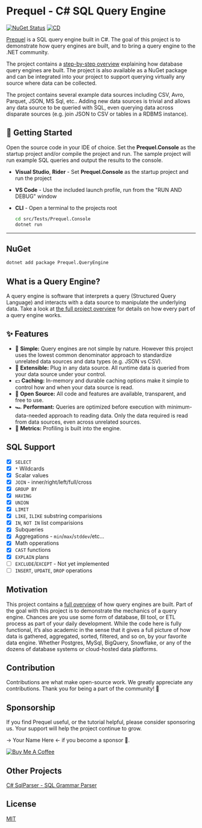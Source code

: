 # Prequel - C# SQL Query Engine

[![NuGet Status](https://img.shields.io/nuget/v/Prequel.QueryEngine.svg)](https://www.nuget.org/packages/Prequel.QueryEngine/)  [![CD](https://github.com/TylerBrinks/Prequel/actions/workflows/cd.yml/badge.svg)](https://github.com/TylerBrinks/Prequel/actions/workflows/cd.yml) 

[Prequel](/docs/index.md) is a SQL query engine built in C#.  The goal of this project is to demonstrate how query engines are built, and to bring a query engine to the .NET community.

The project contains a [step-by-step overview](/docs/index.md) explaining how database query engines are built.  The project is also available as a NuGet package and can be integrated into your project to support querying virtually any source where data can be collected. 

The project contains several example data sources including CSV, Avro, Parquet, JSON, MS Sql, etc..  Adding new data sources is trivial and allows any data source to be queried with SQL, even querying data across disparate sources (e.g. join JSON to CSV or tables in a RDBMS instance).

## 🚀 Getting Started
Open the source code in your IDE of choice.  Set the **Prequel.Console** as the startup project and/or compile the project and run.  The sample project will run example SQL queries and output the results to the console.

- **Visual Studio**, **Rider** - Set **Prequel.Console** as the startup project and run the project
- **VS Code** - Use the included launch profile, run from the "RUN AND DEBUG" window
- **CLI** - Open a terminal to the projects root

    ```bash
    cd src/Tests/Prequel.Console
    dotnet run
    ```
---

## NuGet
```bash
dotnet add package Prequel.QueryEngine
```

## What is a Query Engine?
A query engine is software that interprets a query (Structured Query Language) and interacts with a data source to manipulate the underlying data.  Take a look at [the full project overview](/docs/index.md) for details on how every part of a query engine works.


## ✨ Features

- 🤲 **Simple:** Query engines are not simple by nature.  However this project uses the lowest common denominator approach to standardize unrelated data sources and data types (e.g. JSON vs CSV).
- 🧩 **Extensible:** Plug in any data source.  All runtime data is queried from your data source under your control.
- 💵 **Caching:** In-memory and durable caching options make it simple to control how and when your data source is read.
- 📖 **Open Source:** All code and features are available, transparent, and free to use.
- 🏎️ **Performant:** Queries are optimized before execution with minimum-data-needed approach to reading data.  Only the data required is read from data sources, even across unrelated sources.  
- 🔎 **Metrics:** Profiling is built into the engine.

## SQL Support
 - [X] `SELECT`
 - [X] `*` Wildcards
 - [X] Scalar values
 - [X] `JOIN` - inner/right/left/full/cross
 - [X] `GROUP BY`
 - [X] `HAVING`
 - [X] `UNION`
 - [X] `LIMIT`
 - [X] `LIKE`, `ILIKE` substring comparisions
 - [X] `IN`, `NOT IN` list comparisions
 - [X] Subqueries
 - [X] Aggregations - `min`/`max`/`stddev`/etc...
 - [X] Math opperations
 - [X] `CAST` functions
 - [X] `EXPLAIN` plans
 - [ ] `EXCLUDE`/`EXCEPT` - Not yet implemented
 - [ ] `INSERT`, `UPDATE`, `DROP` operations

## Motivation
This project contains a [full overview](/docs/index.md) of how query engines are built.  Part of the goal with this project is to demonstrate the mechanics of a query engine.  Chances are you use some form of database, BI tool, or ETL process as part of your daily development.  While the code here is fully functional, it’s also academic in the sense that it gives a full picture of how data is gathered, aggregated, sorted, filtered, and so on, by your favorite data engine.  Whether Postgres, MySql, BigQuery, Snowflake, or any of the dozens of database systems or cloud-hosted data platforms.

## Contribution
Contributions are what make open-source work.  We greatly appreciate any contributions.  Thank you for being a part of the community! 🥰

## Sponsorship
If you find Prequel useful, or the tutorial helpful, please consider sponsoring us.  Your support will help the project continue to grow.

→ Your Name Here ← if you become a sponsor 👏.


<a href="https://buymeacoffee.com/tylerbrinks" target="_blank"><img src="https://www.buymeacoffee.com/assets/img/custom_images/orange_img.png" alt="Buy Me A Coffee" ></a>

## Other Projects
[C# SqlParser - SQL Grammar Parser](https://github.com/TylerBrinks/SqlParser-cs)

## License
[MIT](https://github.com/mingrammer/diagrams/blob/master/LICENSE)